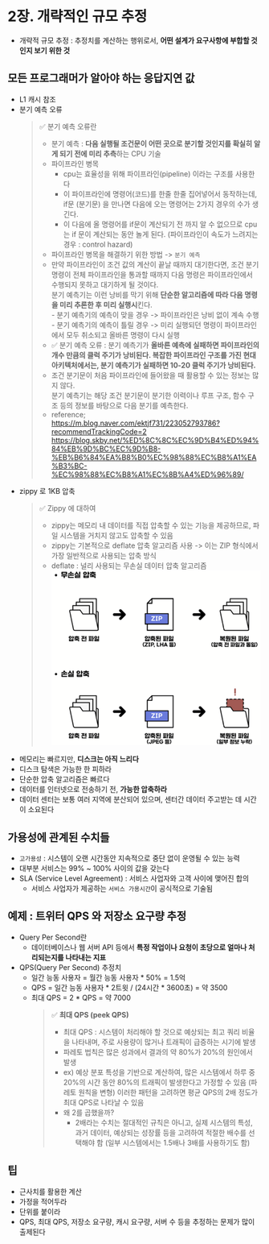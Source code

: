 # 2장. 개략적인 규모 추정
- 개략적 규모 추정 : 추정치를 계산하는 행위로서, **어떤 설계가 요구사항에 부합할 것인지 보기 위한 것**

## 모든 프로그래머가 알아야 하는 응답지연 값
- L1 캐시 참조
- 분기 예측 오류
    > ✅ 분기 예측 오류란
    > - 분기 예측 : **다음 실행될 조건문이 어떤 곳으로 분기할 것인지를 확실히 알게 되기 전에 미리 추측**하는 CPU 기술
    > - 파이프라인 병목
    >   - cpu는 효율성을 위해 파이프라인(pipeline) 이라는 구조를 사용한다
    >   - 이 파이프라인에 명령어(코드)를 한줄 한줄 집어넣어서 동작하는데, if문 (분기문) 을 만나면 다음에 오는 명령어는 2가지 경우의 수가 생긴다. 
    >   - 이 다음에 올 명령어를 if문이 계산되기 전 까지 알 수 없으므로 cpu는 if 문이 계산되는 동안 놀게 된다. (파이프라인이 속도가 느려지는 경우 : control hazard)
    > - 파이프라인 병목을 해결하기 위한 방법 -> `분기 예측`
    > - 만약 파이프라인이 조건 값의 계산이 끝날 때까지 대기한다면, 조건 분기 명령이 전체 파이프라인을 통과할 때까지 다음 명령은 파이프라인에서 수행되지 못하고 대기하게 될 것이다.
    > <br>분기 예측기는 이런 낭비를 막기 위해 **단순한 알고리즘에 따라 다음 명령을 미리 추론한 후 미리 실행시**킨다.
    > <br> - 분기 예측기의 예측이 맞을 경우 -> 파이프라인은 낭비 없이 계속 수행
    > <br>- 분기 예측기의 예측이 틀릴 경우 -> 미리 실행되던 명령이 파이프라인에서 모두 취소되고 올바른 명령이 다시 실행
    > - ✅ 분기 예측 오류 : 분기 예측기가 **올바른 예측에 실패하면 파이프라인의 개수 만큼의 클럭 주기가 낭비된다. 복잡한 파이프라인 구조를 가진 현대 아키텍처에서는, 분기 예측기가 실패하면 10-20 클럭 주기가 낭비된다.**
    > - 조건 분기문이 처음 파이프라인에 들어왔을 때 활용할 수 있는 정보는 많지 않다. <br>분기 예측기는 해당 조건 분기문이 분기한 이력이나 루프 구조, 함수 구조 등의 정보를 바탕으로 다음 분기를 예측한다.
    > - reference; <br>
https://m.blog.naver.com/ektjf731/223052793786?recommendTrackingCode=2 <br> https://blog.skby.net/%ED%8C%8C%EC%9D%B4%ED%94%84%EB%9D%BC%EC%9D%B8-%EB%B6%84%EA%B8%B0%EC%98%88%EC%B8%A1%EA%B3%BC-%EC%98%88%EC%B8%A1%EC%8B%A4%ED%96%89/
- zippy 로 1KB 압축
    > ✅ Zippy 에 대하여
    > - zippy는 메모리 내 데이터를 직접 압축할 수 있는 기능을 제공하므로, 파일 시스템을 거치지 않고도 압축할 수 있음
    > - zippy는 기본적으로 deflate 압축 알고리즘 사용 -> 이는 ZIP 형식에서 가장 일반적으로 사용되는 압축 방식
    > - deflate : 널리 사용되는 무손실 데이터 압축 알고리즘
    > ![alt text](image-1.png)
- 메모리는 빠르지만, **디스크는 아직 느리다**
- 디스크 탐색은 가능한 한 피하라
- 단순한 압축 알고리즘은 빠르다    
- 데이터를 인터넷으로 전송하기 전, **가능한 압축하라**
- 데이터 센터는 보통 여러 지역에 분산되어 있으며, 센터간 데이터 주고받는 데 시간이 소요된다

## 가용성에 관계된 수치들
- `고가용성` : 시스템이 오랜 시간동안 지속적으로 중단 없이 운영될 수 있는 능력
- 대부분 서비스는 99% ~ 100% 사이의 값을 갖는다
- SLA (Service Level Agreement) : 서비스 사업자와 고객 사이에 맺어진 합의
  - 서비스 사업자가 제공하는 `서비스 가용시간`이 공식적으로 기술됨

## 예제 : 트위터 QPS 와 저장소 요구량 추정
- Query Per Second란
    - 데이터베이스나 웹 서버 API 등에서 **특정 작업이나 요청이 초당으로 얼마나 처리되는지를 나타내는 지표**
- QPS(Query Per Second) 추정치
  - 일간 능동 사용자 = 월간 능동 사용자 * 50% = 1.5억
  - QPS = 일간 능동 사용자 * 2트윗 / (24시간 * 3600초) = 약 3500
  - 최대 QPS = 2 * QPS = 약 7000
    > ✅ **최대 QPS (peek QPS)**
    > - 최대 QPS : 시스템이 처리해야 할 것으로 예상되는 최고 쿼리 비율을 나타내며, 주로 사용량이 많거나 트래픽이 급증하는 시기에 발생
    > - 파레토 법칙은 많은 성과에서 결과의 약 80%가 20%의 원인에서 발생
    > - ex) 예상 분포 특성을 기반으로 계산하여, 많은 시스템에서 하루 중 20%의 시간 동안 80%의 트래픽이 발생한다고 가정할 수 있음 (파레토 원칙을 변형) 이러한 패턴을 고려하면 평균 QPS의 2배 정도가 최대 QPS로 나타날 수 있음
    > - 왜 2를 곱했을까? 
    >    - 2배라는 수치는 절대적인 규칙은 아니고, 실제 시스템의 특성, 과거 데이터, 예상되는 성장률 등을 고려하여 적절한 배수를 선택해야 함 (일부 시스템에서는 1.5배나 3배를 사용하기도 함)

## 팁
- 근사치를 활용한 계산
- 가정을 적어두라
- 단위를 붙이라
- QPS, 최대 QPS, 저장소 요구량, 캐시 요구량, 서버 수 등을 추정하는 문제가 많이 출제된다
